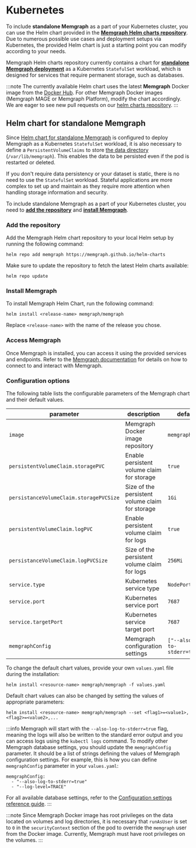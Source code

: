 # Kubernetes

To include **standalone Memgraph** as a part of your Kubernetes cluster, you can use the Helm chart provided in the [**Memgraph Helm charts repository**](https://github.com/memgraph/helm-charts). Due to numerous possible use cases and deployment setups via Kubernetes, the provided Helm chart is just a starting point you can modify according to your needs. 


Memgraph Helm charts repository currently contains a chart for [**standalone Memgraph deployment**](#helm-chart-for-standalone-memgraph) as a Kubernetes `StatefulSet` workload, which is designed for services that require permanent storage, such as databases. 

:::note
The currently available Helm chart uses the latest **Memgraph** Docker image from the [Docker Hub](https://hub.docker.com/r/memgraph/memgraph). For other Memgraph Docker images (Memgraph MAGE or Memgraph Platform), modify the chart accordingly. We are eager to see new pull requests on our [helm charts repository](https://github.com/memgraph/helm-charts).
:::

## Helm chart for standalone Memgraph

<!-- TODO: Add image - architecture -->

Since [Helm chart for standalone Memgraph](https://github.com/memgraph/helm-charts/tree/main/charts/memgraph) is configured to deploy Memgraph as a Kubernetes `StatefulSet` workload, it is also necessary to define a `PersistentVolumeClaims` to store [the data directory](/reference-guide/backup.md) (`/var/lib/memgraph`). This enables the data to be persisted even if the pod is restarted or deleted. 

If you don't require data persistency or your dataset is static, there is no need to use the `StatefulSet` workload. Stateful applications are more complex to set up and maintain as they require more attention when handling storage information and security.

To include standalone Memgraph as a part of your Kubernetes cluster, you need to [**add the repository**](#add-the-repository) and [**install Memgraph**](#install-memgraph).

### Add the repository

Add the Memgraph Helm chart repository to your local Helm setup by running the following command:

```
helm repo add memgraph https://memgraph.github.io/helm-charts
```

Make sure to update the repository to fetch the latest Helm charts available:

```
helm repo update
```

### Install Memgraph

To install Memgraph Helm Chart, run the following command:
```
helm install <release-name> memgraph/memgraph
```
Replace `<release-name>` with the name of the release you chose.

### Access Memgraph
Once Memgraph is installed, you can access it using the provided services and endpoints. Refer to the [Memgraph documentation](/docs/connect-to-memgraph/overview.mdx) for details on how to connect to and interact with Memgraph.

### Configuration options
The following table lists the configurable parameters of the Memgraph chart and their default values.

parameter | description | default
--- | --- | ---
`image` | Memgraph Docker image repository | `memgraph`
`persistentVolumeClaim.storagePVC` | Enable persistent volume claim for storage | `true`
`persistanceVolumeClaim.storagePVCSize` | Size of the persistent volume claim for storage | `1Gi`
`persistentVolumeClaim.logPVC` | Enable persistent volume claim for logs | `true`
`persistanceVolumeClaim.logPVCSize` | Size of the persistent volume claim for logs | `256Mi`
`service.type` | Kubernetes service type | `NodePort`
`service.port` | Kubernetes service port | `7687`
`service.targetPort` | Kubernetes service target port | `7687`
`memgraphConfig` | Memgraph configuration settings | `["--also-log-to-stderr=true"]`

To change the default chart values, provide your own `values.yaml` file during the installation:
```
helm install <resource-name> memgraph/memgraph -f values.yaml
```
Default chart values can also be changed by setting the values of appropriate parameters:
```
helm install <resource-name> memgraph/memgraph --set <flag1>=<value1>,<flag2>=<value2>,...
```

:::info
Memgraph will start with the `--also-log-to-stderr=true` flag, meaning the logs will also be written to the standard error output and you can access logs using the `kubectl logs` command. To modify other Memgraph database settings, you should update the `memgraphConfig` parameter. It should be a list of strings defining the values of Memgraph configuration settings. For example, this is how you can define `memgraphConfig` parameter in your `values.yaml`:
```
memgraphConfig: 
  - "--also-log-to-stderr=true"
  - "--log-level=TRACE"
```
For all available database settings, refer to the [Configuration settings reference guide](https://memgraph.com/docs/memgraph/reference-guide/configuration).
:::

:::note
Since Memgraph Docker image has root privileges on the data located on volumes and log directories, it is necessary that `runAsUser` is set to `0` in the `securityContext` section of the pod to override the `memgraph` user from the Docker image. Currently, Memgraph must have root privileges on the volumes. 
:::

